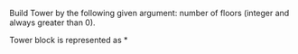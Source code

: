 Build Tower by the following given argument:
number of floors (integer and always greater than 0).

Tower block is represented as *
